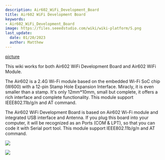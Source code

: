 ```yaml
---
description: Air602_WiFi_Development_Board
title: Air602 WiFi Development Board
keywords:
- Air602_WiFi_Development_Board
image: https://files.seeedstudio.com/wiki/wiki-platform/S.png
last_update:
  date: 01/20/2023
  author: Matthew
---
```


[picture](https://files.seeedstudio.com/wiki/Air602_WiFi_Module/img/main.jpg)


This wiki works for both Air602 WiFi Development Board and Air602 WiFi Module.

The Air602 is a 2.4G Wi-Fi module based on the embedded Wi-Fi SoC chip (W600) with a  12-pin Stamp Hole Expansion Interface. Miracly, it is even smaller than a stamp. It's only 12mm*10mm, small but complete, it offers a rich interface and complete functionality. This module support IEEE802.11b/g/n and AT command.

The Air602 WiFi Development Board is based on Air602 Wi-Fi module and integrated USB interface and Antenna. If you plug this board into your computer, it will be recognized as an Ports (COM & LPT), so that you can code it with Serial port tool. This module support IEEE802.11b/g/n and AT command.


<p style=":center"><a href="https://www.seeedstudio.com/Air602-WiFi-Module-p-3139.html" target="_blank"><img src="https://files.seeedstudio.com/wiki/Seeed-WiKi/docs/images/300px-Get_One_Now_Banner-ragular.png" /></a></p>

<p style=":center"><a href="https://www.seeedstudio.com/Air602-WiFi-Development-Board-p-3140.html" target="_blank"><img src="https://files.seeedstudio.com/wiki/Seeed-WiKi/docs/images/300px-Get_One_Now_Banner-ragular.png" /></a></p>

<!-- 

## Features

**Interface**

• USB interface

• UART/SPI

• Integrated GPIO device controller

**Wireless**

• Support IEEE802.11 b/g/e/i/d/k/r/s/w/n

• Support 2.4~2.4835 GHz

• Support Wi-Fi WMM/WMM-PS/WPA/WPA2/WPS

• Support Wi-Fi Direct

• STBC、GreenField、Short-GI

• Support multiple network protocols: TCP/UDP/ICMP/DHCP/DNS/HTTP

**Others**

• Supports AT+ instruction protocol based on ASCII encoding (UART interface)

• Support for user‐programmable GPIO control



## Specification

|Category|Item|Parameter|
|--|---|---|
|Wireless|Support Wi‐Fi  Mode|IEEE802.11b/g/n|
||RF system impedance|50Ω|
||Frequency Range|2.4~2.4835 GHz|
||Receiving sensitivity|20MHz MCS7@‐71dBm;<br>40MHz MCS7@‐68dBm;<br>54Mbps@‐73dBm;<br>11Mbps@‐86dBm;<br>1Mbps@‐95dBm;|
||Physical layer data rate|802.11n MCS 0~7   150Mbps|
||Modulation|DSSS、OFDM、DBPSK、DQPSK、CCK、QAM16/64|
||Output Power|IEEE802.11b, DSSS 1Mbps, POUT = +17dBm;<br>IEEE802.11g, OFDM 54Mbps, POUT = +10dBm;<br>IEEE802.11n, OFDM MCS7, POUT = +10dBm|
|Hardware|Interface Type|UART/SPI/GPIO|
||Interface rate|2Mbps@UART (Max) <br>50Mbps@SPI (Max)|
||Operating Voltage|3.3V(Module)/5V(Development Board)|
||Operating humidity|5%~90% (No condensation)|
||storage temperature|‐40~+125 ℃|
||Operating temperature|‐40~+85℃|
|Software|Network Type|STA/AP/AP+STA/Wi‐Fi Direct|
||Verification|WEP/WPA‐PSK/WPA2‐PSK|
||Encryption|WEP64/WEP128/TKIP/CCMP(AES)|
||WPS  Function|WPS|
||Energy saving|PS‐POLL/Standby|
||Network protocol|TCP/UDP/ARP/ICMP/DHCP/DNS/HTTP|
||Interface Protocol| AT+ instruction set|


## Typical Applications

- intelligent home appliances
- smart home
- wireless audio and video
- smart toys
- medical monitoring
- industrial control
- other Internet of Things applications


## Pin Out


![](https://files.seeedstudio.com/wiki/Bazaar_file/113990576/PIN_MAP.jpg)
![](https://files.seeedstudio.com/wiki/Bazaar_file/113990576/PIN_table.jpg)
![](https://files.seeedstudio.com/wiki/Bazaar_file/113990576/PIN_MAP_B.jpg)



## Getting Started

For the **Air602 WiFi Development Board**, you can just plug it into you computer, it will be recognized as an Ports (COM & LPT).
For the **Air602 WiFi Module**, you need to use USB-to-Serial Tools to connect the RX/TX pins to your computer.
 
!!!Note
        For mac, we found that some version of mac system can not recognize the on-board USB-to-Serial chip CH330N, please check here for solution [Mac os driver issue](https://forum.seeedstudio.com/viewtopic.php?f=106&t=8299&sid=aa548f2de0fb26380f50e0b328a49a80)


We use the serial port tool **sscom** to send the AT command. You can use your favorite serial port tool, in case you want to use **sscom**, you can download it [Here](https://files.seeedstudio.com/wiki/Grove-6-Axis_Accelerometer-Gyroscope-BMI088/res/sscom51.zip). 

What ever, please make sure you have checked the option **AddCrLf**, and set the baud rate to **115200**

![](https://files.seeedstudio.com/wiki/Air602_WiFi_Module/img/AT_2.jpg)


Tap **AT+** then click **SEND** or press ++enter++ key to to check if the connection was successfully established.

```C
AT+
```

When it returns **+OK**, you can use the AT command to control this module.


### Create a SoftAP process


- 1- **WPRT** sets the wireless network card working mode to SoftAP: 

```C
AT+WPRT=2
```

- 2- **APSSID** Set the AP SSID for the STA, e.g.*MyAP*:

```C
AT+APSSID=MyAp
```

- 3- **APENCRY** Set the wireless network card security mode to WEP64: 

```C
AT+APENCRY=1
```

Parameter：

open：0，WEP64：1，WEP128：2

- 4- **APKEY** Set the wireless network card key to *12345* 

```C
AT+APKEY=1,1,12345
```

Parameter 1：Key format， 0 means HEX, 1 means ASCII  

Parameter 2：index:  Key index number, 1 to 4 are used for WEP encryption keys, and other encryption methods are fixed to 0.  

Parameter 3：wireless key, e.g.：12345  


- 5- **APNIP** Set the ip address and subnet mask

```C
AT+APNIP=1,192.168.1.1,255.255.255.0,192.168.1.1,192.168.1.1
```

Parameter 1：address type: 0 means dynamic allocation using DHCP, 1 means static address  
parameter 2：ip:192.168.1.1  
parameter 3：netmask：255.255.255.0  
parameter 4：gateway：192.168.1.1  
parameter 5：dns：192.168.1.1  

- 6- **PMTF** saves the above parameters to spi flash, just start from step 7 with the next boot.

```C
AT+PMTF
```

- 7- **WJOIN** Create wireless network *MyAp*

```C
AT+WJOIN
```

- 8- **SLIST**  Query the STA information which connected to your SoftAP.

```C
AT+SLIST
```


### Scan AP Process

Wireless network card scanning AP's AT command is ：

```C
AT+WSCAN
```

![](https://files.seeedstudio.com/wiki/Air602_WiFi_Module/img/AT_3.jpg)

The last paremeter is the signal strength,  unit db

### STA joins the AP process

- 1- **WPRT** Set the working mode to STA

```C
AT+WPRT=0
```

- 2- **SSID** Set the AP name to join. e.g. *TEST_AP* 

```C
AT+SSID=TEST_AP
```

- 3- **KEY** Set the wireless key of the AP you want to join. e.g. *12345678*

```C
AT+KEY=1,0,12345678
``` 

parameter 1：0 means HEX, 1 means ASCII

parameter 2：index: The key index number, 1 to 4 is used for the WEP encryption key. The other encryption methods are fixed to 0.

parameter 3： Wireless key  e.g.：12345678


- 4- **NIP** Enable DHCP

```C
AT+NIP=0
```

- 5- PMTF Save the above parameters to spi flash, Just start from step 6 with the next boot

```C
AT+PMTF
```

- 6- WJOIN Join the wireless network TEST_AP 

```C
AT+WJOIN
```

![](https://files.seeedstudio.com/wiki/Air602_WiFi_Module/img/AT_4.jpg)


### Create an APSTA process

- 1- **WPRT** Set the working mode to APSTA

```C
AT+WPRT=3
```

- 2- **SSID** Set the AP name to be joined, such as *TEST_AP*

```C
AT+SSID=TEST_AP
```

- 3- **KEY** Set the wireless key of the AP you want to join. e.g. *12345678*

```C
AT+KEY=1,0,12345678
``` 

parameter 1：0 means HEX, 1 means ASCII

parameter 2：index: The key index number, 1 to 4 is used for the WEP encryption key. The other encryption methods are fixed to 0.

parameter 3： Wireless key e.g.：12345678

- 4- **APSSID** Set the network name of the created SOFTAP

```C
AT+APSSID=”MYSoftAP”
```

- 5-  **APENCRY** Set the encryption type of SoftAP (such as WPA2-TKIP)

```C
AT+APENCRY=5
```

- 6- **APKEY**  Set the password for SoftAP (e.g. ASCII code 87654321) 

```C
AT+APKEY=1,0,87654321
```

- 7- **APNIP**  Set the IP address and subnet mask

```C
AT+APNIP=1,192.168.1.1,255.255.255.0,192.168.1.1,192.168.1.1
```

- 8- **PMTF** Save the above parameters to spi flash, just start from step 9

```C
AT+PMTF
```

- 9- **WJOIN** Join the wireless network TEST_AP

```C
AT+WJOIN
```

## Firmware Programming

For the firmware programming please check here：

[Air602 Firmware Programming Manual](https://wiki.seeedstudio.com/Air602_Firmware_Programming_Manual)


## FAQ

**Q1.How the STA disconnects the AP**

A: The wireless network card disconnects the AP's AT command:     

```C
AT+WLEAV
```

**Q2.SoftAP disconnected**

A: The AT command of SoftAP disconnected network is: 

```C
AT+WLEAV=2
```

**Q3.How STA view current status**

A: The AT command for the wireless network card to view the status of the current network card is:

```C
AT+LKSTT
```

**Q4. How to View current SoftAP status**

A: The AT command to view the current SoftAP status is: 

```C
AT+APLKSTT
```


## Schematic Online Viewer

<div class="altium-ecad-viewer" data-project-src="https://files.seeedstudio.com/wiki/Air602_WiFi_Module/res/AIR602_lbr.zip" style="border-radius: 0px 0px 4px 4px; height: 500px; border-style: solid; border-width: 1px; border-color: rgb(241, 241, 241); overflow: hidden; max-width: 1280px; max-height: 700px; box-sizing: border-box;" />
</div>


## Resouce


- **[PDF]** [Air602 AT Command User Manual](https://files.seeedstudio.com/wiki/Air602_WiFi_Module/res/Air602%20AT%20Command%20User%20Manual.pdf)

- **[PDF]** [Air602 Hardware Design Manual](https://files.seeedstudio.com/wiki/Air602_WiFi_Module/res/Air602%20Hardware%20Design%20Manual.pdf)

- **[ZIP]** [AIR602_lbr for eagle](https://files.seeedstudio.com/wiki/Air602_WiFi_Module/res/AIR602_lbr.zip)

- **[ZIP]** [sscom](https://files.seeedstudio.com/wiki/Grove-6-Axis_Accelerometer-Gyroscope-BMI088/res/sscom51.zip)


## Tech Support

Please do not hesitate to submit the issue into our [forum](https://forum.seeedstudio.com/)








<br /><p style="text-align:center"><a href="https://www.seeedstudio.com/act-4.html?utm_source=wiki&utm_medium=wikibanner&utm_campaign=newproducts" target="_blank"><img src="https://files.seeedstudio.com/wiki/Wiki_Banner/new_product.jpg" /></a></p> -->
